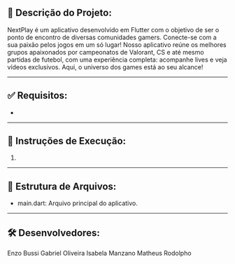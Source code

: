 ## 📝 Descrição do Projeto: 

NextPlay é um aplicativo desenvolvido em Flutter com o objetivo de ser o ponto de encontro de diversas comunidades gamers. Conecte-se com a sua paixão pelos jogos em um só lugar! Nosso aplicativo reúne os melhores grupos apaixonados por campeonatos de Valorant, CS e até mesmo partidas de futebol, com uma experiência completa: acompanhe lives e veja vídeos exclusivos. Aqui, o universo dos games está ao seu alcance!  

---

## ✅ Requisitos:

- 

---

## 🚀 Instruções de Execução:

1. 

---

## 📂 Estrutura de Arquivos:

- main.dart: Arquivo principal do aplicativo.

---

## 🛠 Desenvolvedores:

Enzo Bussi
Gabriel Oliveira
Isabela Manzano
Matheus Rodolpho
